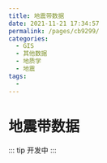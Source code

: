 ```yaml
---
title: 地震带数据
date: 2021-11-21 17:34:57
permalink: /pages/cb9299/
categories:
  - GIS
  - 其他数据
  - 地质学
  - 地震
tags:
  - 
---
```

# 地震带数据

::: tip
开发中
:::

